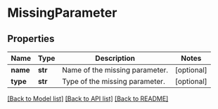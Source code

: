 # MissingParameter

## Properties
Name | Type | Description | Notes
------------ | ------------- | ------------- | -------------
**name** | **str** | Name of the missing parameter. | [optional] 
**type** | **str** | Type of the missing parameter. | [optional] 

[[Back to Model list]](../README.md#documentation-for-models) [[Back to API list]](../README.md#documentation-for-api-endpoints) [[Back to README]](../README.md)


